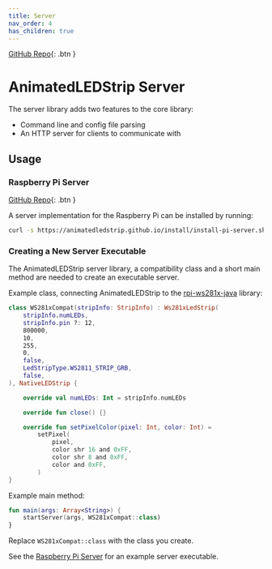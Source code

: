 ```yaml
---
title: Server
nav_order: 4
has_children: true
---
```


[GitHub Repo](https://github.com/AnimatedLEDStrip/server){: .btn }

# AnimatedLEDStrip Server

The server library adds two features to the core library:

- Command line and config file parsing
- An HTTP server for clients to communicate with

## Usage

### Raspberry Pi Server

[GitHub Repo](https://github.com/AnimatedLEDStrip/server-pi){: .btn }

A server implementation for the Raspberry Pi can be installed by running:

```bash
curl -s https://animatedledstrip.github.io/install/install-pi-server.sh | sudo bash
```

### Creating a New Server Executable

The AnimatedLEDStrip server library, a compatibility class and a short main method are needed to create an executable server.

Example class, connecting AnimatedLEDStrip to the [rpi-ws281x-java](https://github.com/rpi-ws281x/rpi-ws281x-java) library:

```kotlin
class WS281xCompat(stripInfo: StripInfo) : Ws281xLedStrip(
    stripInfo.numLEDs,
    stripInfo.pin ?: 12,
    800000,
    10,
    255,
    0,
    false,
    LedStripType.WS2811_STRIP_GRB,
    false,
), NativeLEDStrip {

    override val numLEDs: Int = stripInfo.numLEDs

    override fun close() {}

    override fun setPixelColor(pixel: Int, color: Int) =
        setPixel(
            pixel,
            color shr 16 and 0xFF,
            color shr 8 and 0xFF,
            color and 0xFF,
        )
}
```

Example main method:

```kotlin
fun main(args: Array<String>) {
    startServer(args, WS281xCompat::class)
}
```

Replace `WS281xCompat::class` with the class you create.

See the [Raspberry Pi Server](#raspberry-pi-server) for an example server executable.
